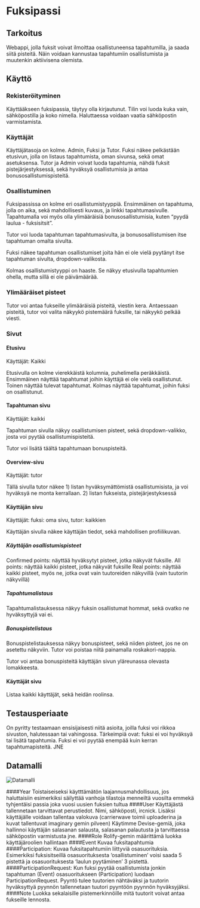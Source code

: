 # Fuksipassi
 
## Tarkoitus
 
Webappi, jolla fuksit voivat ilmoittaa osallistuneensa tapahtumilla, ja saada siitä pisteitä. Näin voidaan kannustaa tapahtumiin osallistumista ja muutenkin aktiivisena olemista. 
 
## Käyttö 
 
### Rekisteröityminen
 
Käyttääkseen fuksipassia, täytyy olla kirjautunut. Tilin voi luoda kuka vain, sähköpostilla ja koko nimella. Haluttaessa voidaan vaatia sähköpostin varmistamista. 
 
### Käyttäjät 
 
Käyttäjätasoja on kolme. Admin, Fuksi ja Tutor. Fuksi näkee pelkästään etusivun, jolla on listaus tapahtumista, oman sivunsa, sekä omat asetuksensa. Tutor ja Admin voivat luoda tapahtumia, nähdä fuksit pistejärjestyksessä, sekä hyväksyä osallistumisia ja antaa bonusosallistumispisteitä. 
 
### Osallistuminen
 
Fuksipassissa on kolme eri osallistumistyyppiä. Ensimmäinen on tapahtuma, jolla on aika, sekä mahdollisesti kuvaus, ja linkki tapahtumasivulle. Tapahtumalla voi myös olla ylimääräisiä bonusosallistumisia, kuten “pyydä laulua - fuksisitsit”. 
 
Tutor voi luoda tapahtuman tapahtumasivulta, ja bonusosallistumisen itse tapahtuman omalta sivulta. 
 
Fuksi näkee tapahtuman osallistumiset joita hän ei ole vielä pyytänyt itse tapahtuman sivulta, dropdown-valikosta. 
 
Kolmas osallistumistyyppi on haaste. Se näkyy etusivulla tapahtumien ohella, mutta sillä ei ole päivämäärää. 
 
### Ylimääräiset pisteet
 
Tutor voi antaa fukseille ylimääräisiä pisteitä, viestin kera. Antaessaan pisteitä, tutor voi valita näkyykö pistemäärä fuksille, tai näkyykö pelkää viesti. 
 
### Sivut 
 
#### Etusivu
 
Käyttäjät: Kaikki
 
Etusivulla on kolme vierekkäistä kolumnia, puhelimella peräkkäistä. Ensimmäinen näyttää tapahtumat joihin käyttäjä ei ole vielä osallistunut. Toinen näyttää tulevat tapahtumat. Kolmas näyttää tapahtumat, joihin fuksi on osallistunut. 
 
#### Tapahtuman sivu 
 
Käyttäjät: kaikki
 
Tapahtuman sivulla näkyy osallistumisen pisteet, sekä dropdown-valikko, josta voi pyytää osallistumispisteitä. 
 
Tutor voi lisätä täältä tapahtumaan bonuspisteitä. 
 
#### Overview-sivu
 
Käyttäjät: tutor
 
Tällä sivulla tutor näkee 1) listan hyväksymättömistä osallistumisista, ja voi hyväksyä ne monta kerrallaan. 2) listan fukseista, pistejärjestyksessä
 
#### Käyttäjän sivu 
 
Käyttäjät: fuksi: oma sivu, tutor: kaikkien 
 
Käyttäjän sivulla näkee käyttäjän tiedot, sekä mahdollisen profiilikuvan. 
 
##### Käyttäjän osallistumispisteet
 
Confirmed points: näyttää hyväksytyt pisteet, jotka näkyvät fuksille. 
All points: näyttää kaikki pisteet, jotka näkyvät fuksille
Real points: näyttää kaikki pisteet, myös ne, jotka ovat vain tuutoreiden näkyvillä (vain tuutorin näkyvillä)
 
##### Tapahtumalistaus
 
Tapahtumalistauksessa näkyy fuksin osallistumat hommat, sekä ovatko ne hyväksyttyjä vai ei. 
 
##### Bonuspistelistaus
 
Bonuspistelistauksessa näkyy bonuspisteet, sekä niiden pisteet, jos ne on asetettu näkyviin. Tutor voi poistaa niitä painamalla roskakori-nappia. 
 
Tutor voi antaa bonuspisteitä käyttäjän sivun yläreunassa olevasta lomakkeesta. 
 
#### Käyttäjät sivu
 
Listaa kaikki käyttäjät, sekä heidän roolinsa. 
 
## Testausperiaate
 
On pyritty testaamaan ensisijaisesti niitä asioita, joilla fuksi voi rikkoa sivuston, halutessaan tai vahingossa. Tärkeimpiä ovat: fuksi ei voi hyväksyä tai lisätä tapahtumia. Fuksi ei voi pyytää enempää kuin kerran tapahtumapisteitä. JNE 
 
 
 
## Datamalli
 
![Datamalli](https://i.imgur.com/yDwXyxr.png)
 
####Year
Toistaiseiseksi käytttämätön laajannusmahdollisuus, jos haluttaisiin esimerkiksi säilyttää vanhoja tilastoja menneiltä vuosilta emmekä tyhjentäisi passia joka vuosi uusien fuksien tultua
####User
Käyttäjästä tallennetaan tarvittavat perustiedot. Nimi, sähköposti, ircnick.
Lisäksi käyttäjälle voidaan tallentaa valokuva (carrierwave toimii uploaderina ja kuvat tallentuvat imaginary gemin pilveen)
Käytimme Devise-gemiä, joka hallinnoi käyttäjän salasanan salausta, salasanan palautusta ja tarvittaessa sähköpostin varmistusta jne.
####Role
Rolify-gemin määrittämä luokka käyttäjäroolien hallintaan
####Event
Kuvaa fuksitapahtumia
####Participation:
Kuvaa fuksitapahtumiin liittyviä osasuorituksia. Esimerkiksi fuksisitseillä osasuorituksesta ‘osallistuminen’ voisi saada 5 pistettä ja osasuorituksesta ‘laulun pyytäminen’ 3 pistettä.
####ParticipationRequest:
Kun fuksi pyytää osallistumista jonkin tapahtuman (Event) osasuoritukseen (Participation) luodaan ParticipationRequest. Pyyntö tulee tuutorien nähtäväksi ja tuutorin hyväksyttyä pyynnön tallennetaan tuutori pyyntöön pyynnön hyväksyjäksi.
####Note
Luokka sekalaisille pistemerkinnöille mitä tuutorit voivat antaa fukseille lennosta.
 
